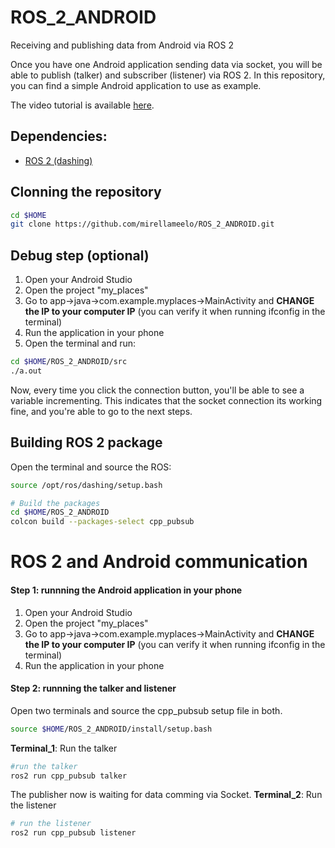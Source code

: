 # ROS_2_ANDROID

Receiving and publishing data from Android via ROS 2

Once you have one Android application sending data via socket, you will be able to publish (talker) and subscriber (listener) via ROS 2. In this repository, you can find a simple Android application to use as example. 

The video tutorial is available [here](https://www.youtube.com/watch?v=Z-lVEcqZvuM).

## Dependencies: 

- [ROS 2 (dashing)](https://index.ros.org/doc/ros2/Installation/Dashing/)

## Clonning the repository

```bash
cd $HOME
git clone https://github.com/mirellameelo/ROS_2_ANDROID.git
```

## Debug step (optional)

1) Open your Android Studio 
2) Open the project "my_places" 
3) Go to app->java->com.example.myplaces->MainActivity and **CHANGE the IP to your computer IP** (you can verify it when running ifconfig in the terminal)
4) Run the application in your phone 
5) Open the terminal and run:

```bash
cd $HOME/ROS_2_ANDROID/src
./a.out
```

Now, every time you click the connection button, you'll be able to see a variable incrementing. This indicates that the socket connection its working fine, and you're able to go to the next steps.

## Building ROS 2 package

Open the terminal and source the ROS:

```bash
source /opt/ros/dashing/setup.bash

# Build the packages
cd $HOME/ROS_2_ANDROID 
colcon build --packages-select cpp_pubsub
```

# ROS 2 and Android communication

#### Step 1: runnning the Android application in your phone
1) Open your Android Studio 
2) Open the project "my_places" 
3) Go to app->java->com.example.myplaces->MainActivity and **CHANGE the IP to your computer IP** (you can verify it when running ifconfig in the terminal)
4) Run the application in your phone 

#### Step 2: runnning the talker and listener

Open two terminals and source the cpp_pubsub setup file in both.

```bash
source $HOME/ROS_2_ANDROID/install/setup.bash
```

**Terminal_1**: Run the talker
```bash
#run the talker
ros2 run cpp_pubsub talker
```

The publisher now is waiting for data comming via Socket. 
**Terminal_2**:  Run the listener

```bash
# run the listener
ros2 run cpp_pubsub listener
```

